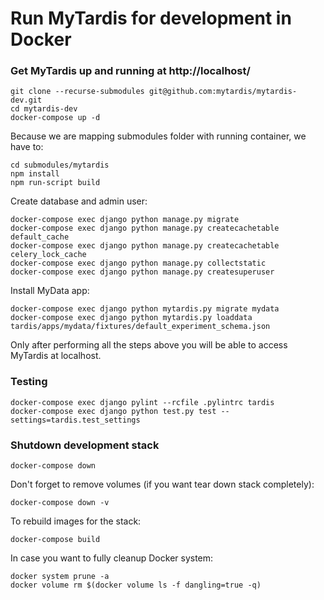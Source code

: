 # Run MyTardis for development in Docker

### Get MyTardis up and running at http://localhost/
```
git clone --recurse-submodules git@github.com:mytardis/mytardis-dev.git
cd mytardis-dev
docker-compose up -d
```

Because we are mapping submodules folder with running container, we have to:
```
cd submodules/mytardis
npm install
npm run-script build
```

Create database and admin user:
```
docker-compose exec django python manage.py migrate
docker-compose exec django python manage.py createcachetable default_cache
docker-compose exec django python manage.py createcachetable celery_lock_cache
docker-compose exec django python manage.py collectstatic
docker-compose exec django python manage.py createsuperuser
```

Install MyData app:
```
docker-compose exec django python mytardis.py migrate mydata
docker-compose exec django python mytardis.py loaddata tardis/apps/mydata/fixtures/default_experiment_schema.json
```

Only after performing all the steps above you will be able to access MyTardis at localhost.

### Testing
```
docker-compose exec django pylint --rcfile .pylintrc tardis
docker-compose exec django python test.py test --settings=tardis.test_settings
```

### Shutdown development stack
```
docker-compose down
```

Don't forget to remove volumes (if you want tear down stack completely):
```
docker-compose down -v
```

To rebuild images for the stack:
```
docker-compose build
```

In case you want to fully cleanup Docker system:
```
docker system prune -a
docker volume rm $(docker volume ls -f dangling=true -q)
```
